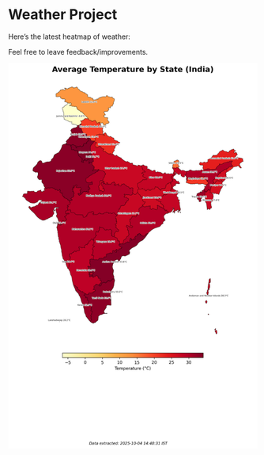 # Weather Project

Here’s the latest heatmap of weather:

Feel free to leave feedback/improvements.

![India Heatmap](docs/assets/india_heatmap.png?v=E0E489)

